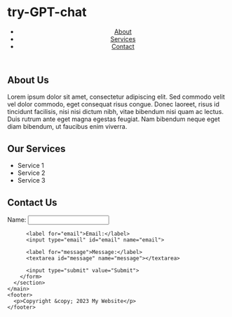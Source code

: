 # try-GPT-chat
<!DOCTYPE html>
<html>
  <head>
    <title>free roubax</title>
  </head>
  <body>
    <header>
      <nav>
        <ul>
          <li><a href="#about">About</a></li>
          <li><a href="#services">Services</a></li>
          <li><a href="#contact">Contact</a></li>
        </ul>
      </nav>
    </header>
    <main>
      <section id="about">
        <h2>About Us</h2>
        <p>Lorem ipsum dolor sit amet, consectetur adipiscing elit. Sed commodo velit vel dolor commodo, eget consequat risus congue. Donec laoreet, risus id tincidunt facilisis, nisi nisi dictum nibh, vitae bibendum nisi quam ac lectus. Duis rutrum ante eget magna egestas feugiat. Nam bibendum neque eget diam bibendum, ut faucibus enim viverra.</p>
      </section>
      <section id="services">
        <h2>Our Services</h2>
        <ul>
          <li>Service 1</li>
          <li>Service 2</li>
          <li>Service 3</li>
        </ul>
      </section>
      <section id="contact">
        <h2>Contact Us</h2>
        <form action="submit-form.php" method="post">
          <label for="name">Name:</label>
          <input type="text" id="name" name="name">
          
          <label for="email">Email:</label>
          <input type="email" id="email" name="email">
          
          <label for="message">Message:</label>
          <textarea id="message" name="message"></textarea>
          
          <input type="submit" value="Submit">
        </form>
      </section>
    </main>
    <footer>
      <p>Copyright &copy; 2023 My Website</p>
    </footer>
  </body>
</html>
